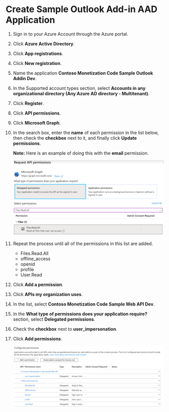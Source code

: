 # Create Sample Outlook Add-in AAD Application

1. Sign in to your Azure Account through the Azure portal.
1. Click **Azure Active Directory**.
1. Click **App registrations**.
1. Click **New registration**.
1. Name the application **Contoso Monetization Code Sample Outlook Addin Dev**. 
1. In the Supported account types section, select **Accounts in any organizational directory (Any Azure AD directory - Multitenant)**.
1. Click **Register**.
1. Click **API permissions**.
1. Click **Microsoft Graph**.
1. In the search box, enter the **name** of each permission in the list below, then check the **checkbox** next to it, and finally click **Update permissions**.

	**Note:** Here is an example of doing this with the **email** permission.

	![AAD Consent Permissions](./Images/outlook-add-in-aad-app-01.png)
1. Repeat the process until all of the permissions in this list are added.
	- Files.Read.All
	- offline_access
	- openid
	- profile
	- User.Read
1. Click **Add a permission**.
1. Click **APIs my organization uses**.
1. In the list, select **Contoso Monetization Code Sample Web API Dev**. 
1. In the **What type of permissions does your application require?** section, select **Delegated permissions**.
1. Check the **checkbox** next to **user_impersonation**.
1. Click **Add permissions**. 

	![Permissions Added](./Images/outlook-add-in-aad-app-02.png)
